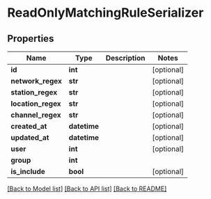 # ReadOnlyMatchingRuleSerializer

## Properties
Name | Type | Description | Notes
------------ | ------------- | ------------- | -------------
**id** | **int** |  | [optional] 
**network_regex** | **str** |  | [optional] 
**station_regex** | **str** |  | [optional] 
**location_regex** | **str** |  | [optional] 
**channel_regex** | **str** |  | [optional] 
**created_at** | **datetime** |  | [optional] 
**updated_at** | **datetime** |  | [optional] 
**user** | **int** |  | [optional] 
**group** | **int** |  | 
**is_include** | **bool** |  | [optional] 

[[Back to Model list]](../README.md#documentation-for-models) [[Back to API list]](../README.md#documentation-for-api-endpoints) [[Back to README]](../README.md)

